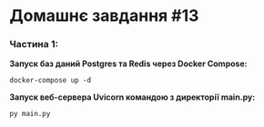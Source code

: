 # Домашнє завдання #13

<h3>Частина 1:</h3>

<b> Запуск баз даний Postgres та Redis через Docker Compose: </b>

    docker-compose up -d

<b> Запуск веб-сервера Uvicorn командою з директорії main.py: </b>

    py main.py




